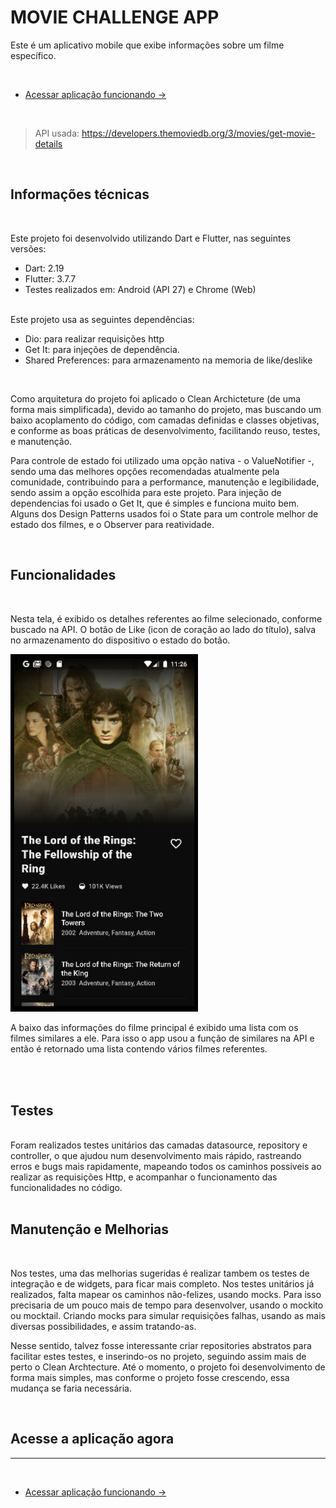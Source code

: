 # MOVIE CHALLENGE APP

Este é um aplicativo mobile que exibe informações sobre um filme específico.

<br>

- [Acessar aplicação funcionando →](https://movie-challenge-flutter.web.app)

<br>

> API usada: https://developers.themoviedb.org/3/movies/get-movie-details

<br>

## **Informações técnicas**

<br>

Este projeto foi desenvolvido utilizando Dart e Flutter, nas seguintes versões:
- Dart: 2.19
- Flutter: 3.7.7
- Testes realizados em: Android (API 27) e Chrome (Web)

<br>
Este projeto usa as seguintes dependências:

- Dio: para realizar requisições http
- Get It: para injeções de dependência.
- Shared Preferences: para armazenamento na memoria de like/deslike

<br>

Como arquitetura do projeto foi aplicado o Clean Archicteture (de uma forma mais simplificada), devido ao tamanho do projeto, mas buscando um baixo acoplamento do código, com camadas definidas e classes objetivas, e conforme as boas práticas de desenvolvimento, facilitando reuso, testes, e manutenção. 

Para controle de estado foi utilizado uma opção nativa - o ValueNotifier -, sendo uma das melhores opções recomendadas atualmente pela comunidade, contribuindo para a performance, manutenção e legibilidade, sendo assim a opção escolhida para este projeto. Para injeção de dependencias foi usado o Get It, que é simples e funciona muito bem. Alguns dos Design Patterns usados foi o State para um controle melhor de estado dos filmes, e o Observer para reatividade.

<br>

## **Funcionalidades**

<br>


Nesta tela, é exibido os detalhes referentes ao filme selecionado, conforme buscado na API. O botão de Like (icon de coração ao lado do título), salva no armazenamento do dispositivo o estado do botão.

<img src="screenshots/img1.png"  width=300>


 A baixo das informações do filme principal é exibido uma lista com os filmes similares a ele. Para isso o app usou a função de similares na API e então é retornado uma lista contendo vários filmes referentes.


<br>
<br>

## **Testes**


<br>
Foram realizados testes unitários das camadas datasource, repository e controller, o que ajudou num desenvolvimento mais rápido, rastreando erros e bugs mais rapidamente, mapeando todos os caminhos possiveis ao realizar as requisições Http, e acompanhar o funcionamento das funcionalidades no código.

<br>
<br>

## **Manutenção e Melhorias**

<br>

 
Nos testes, uma das melhorias sugeridas é realizar tambem os testes de integração e de widgets, para ficar mais completo. Nos testes unitários já realizados, falta mapear os caminhos não-felizes, usando mocks. Para isso precisaria de um pouco mais de tempo para desenvolver, usando o mockito ou mocktail. Criando mocks para simular requisições falhas, usando as mais diversas possibilidades, e assim tratando-as.

Nesse sentido, talvez fosse interessante criar repositories abstratos para facilitar estes testes, e inserindo-os no projeto, seguindo assim mais de perto o Clean Archtecture. Até o momento, o projeto foi desenvolvimento de forma mais simples, mas conforme o projeto fosse crescendo, essa mudança se faria necessária.


<br>

## **Acesse a aplicação agora**
----

<br>

- [Acessar aplicação funcionando →](https://movie-challenge-flutter.web.app)
